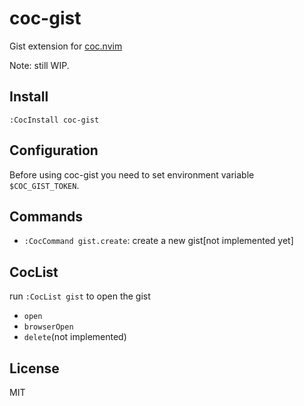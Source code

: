 # coc-gist

Gist extension for [coc.nvim](https://github.com/neoclide/coc.nvim)

Note: still WIP.

## Install

```
:CocInstall coc-gist
```

## Configuration

Before using coc-gist you need to set environment variable `$COC_GIST_TOKEN`.

## Commands

- `:CocCommand gist.create`: create a new gist[not implemented yet]

## CocList

run `:CocList gist` to open the gist

- `open`
- `browserOpen`
- `delete`(not implemented)

## License

MIT

